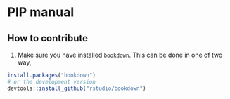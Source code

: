 # PIP manual


## How to contribute

1. Make sure you have installed `bookdown`. This can be done in one of two way, 
```r
install.packages("bookdown")
# or the development version
devtools::install_github("rstudio/bookdown")
```
